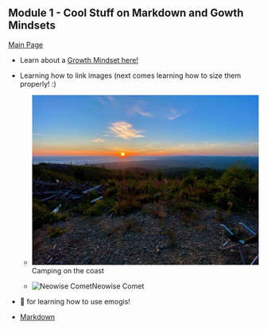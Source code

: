 ## Module 1 - Cool Stuff on Markdown and Gowth Mindsets
[Main Page](../README.md)

- Learn about a [Growth Mindset here!](https://vbchomp.github.io/reading-notes/Growth.md)

- Learning how to link images (next comes learning how to size them properly! :)

  - ![Camping on the coast](campcoast.JPG)Camping on the coast
  
  
  - ![Neowise Comet](neowise.jpeg)Neowise Comet

- :clap:  for learning how to use emogis!

- [Markdown](https://vbchomp.github.io/reading-notes/Markdown.md)
